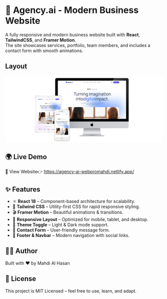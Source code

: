 # 🚀 Agency.ai - Modern Business Website
A fully responsive and modern business website built with **React**, **TailwindCSS**, and **Framer Motion**.  
The site showcases services, portfolio, team members, and includes a contact form with smooth animations.

## Layout
![Preview](https://github.com/webpromahdi/agency-ai/blob/f6e832b323b8b724a63d20dde7166fdd7cbe944a/3-devices-white.png)

## 🌍 Live Demo

🔗 View Website👉 https://agency-ai-webpromahdi.netlify.app/


## ✨ Features

- ⚛️ **React 18** – Component-based architecture for scalability.
- 🎨 **Tailwind CSS** – Utility-first CSS for rapid responsive styling.
- 🎬 **Framer Motion** – Beautiful animations & transitions.
- 📱 **Responsive Layout** – Optimized for mobile, tablet, and desktop.
- 🌙 **Theme Toggle** – Light & Dark mode support.
- 📧 **Contact Form** – User-friendly message form.
- 🔗 **Footer & Navbar** – Modern navigation with social links.


## 👨‍💻 Author
Built with ❤️ by Mahdi Al Hasan

## 📜 License
This project is MIT Licensed – feel free to use, learn, and adapt.
